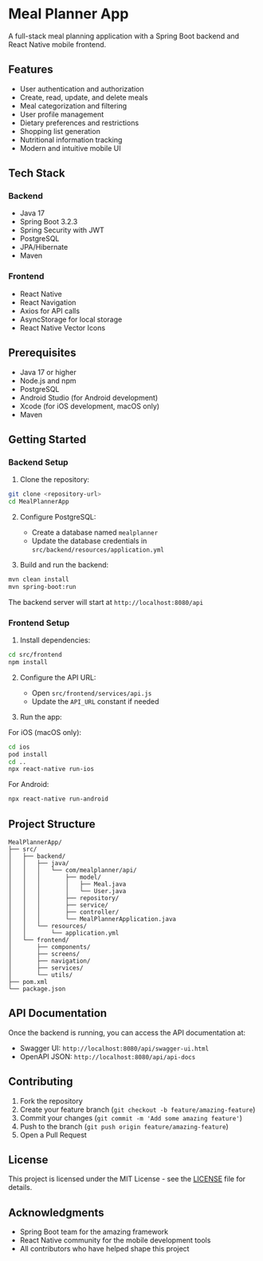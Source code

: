 # Meal Planner App

A full-stack meal planning application with a Spring Boot backend and React Native mobile frontend.

## Features

- User authentication and authorization
- Create, read, update, and delete meals
- Meal categorization and filtering
- User profile management
- Dietary preferences and restrictions
- Shopping list generation
- Nutritional information tracking
- Modern and intuitive mobile UI

## Tech Stack

### Backend
- Java 17
- Spring Boot 3.2.3
- Spring Security with JWT
- PostgreSQL
- JPA/Hibernate
- Maven

### Frontend
- React Native
- React Navigation
- Axios for API calls
- AsyncStorage for local storage
- React Native Vector Icons

## Prerequisites

- Java 17 or higher
- Node.js and npm
- PostgreSQL
- Android Studio (for Android development)
- Xcode (for iOS development, macOS only)
- Maven

## Getting Started

### Backend Setup

1. Clone the repository:
```bash
git clone <repository-url>
cd MealPlannerApp
```

2. Configure PostgreSQL:
   - Create a database named `mealplanner`
   - Update the database credentials in `src/backend/resources/application.yml`

3. Build and run the backend:
```bash
mvn clean install
mvn spring-boot:run
```

The backend server will start at `http://localhost:8080/api`

### Frontend Setup

1. Install dependencies:
```bash
cd src/frontend
npm install
```

2. Configure the API URL:
   - Open `src/frontend/services/api.js`
   - Update the `API_URL` constant if needed

3. Run the app:

For iOS (macOS only):
```bash
cd ios
pod install
cd ..
npx react-native run-ios
```

For Android:
```bash
npx react-native run-android
```

## Project Structure

```
MealPlannerApp/
├── src/
│   ├── backend/
│   │   ├── java/
│   │   │   └── com/mealplanner/api/
│   │   │       ├── model/
│   │   │       │   ├── Meal.java
│   │   │       │   └── User.java
│   │   │       ├── repository/
│   │   │       ├── service/
│   │   │       ├── controller/
│   │   │       └── MealPlannerApplication.java
│   │   └── resources/
│   │       └── application.yml
│   └── frontend/
│       ├── components/
│       ├── screens/
│       ├── navigation/
│       ├── services/
│       └── utils/
├── pom.xml
└── package.json
```

## API Documentation

Once the backend is running, you can access the API documentation at:
- Swagger UI: `http://localhost:8080/api/swagger-ui.html`
- OpenAPI JSON: `http://localhost:8080/api/api-docs`

## Contributing

1. Fork the repository
2. Create your feature branch (`git checkout -b feature/amazing-feature`)
3. Commit your changes (`git commit -m 'Add some amazing feature'`)
4. Push to the branch (`git push origin feature/amazing-feature`)
5. Open a Pull Request

## License

This project is licensed under the MIT License - see the [LICENSE](LICENSE) file for details.

## Acknowledgments

- Spring Boot team for the amazing framework
- React Native community for the mobile development tools
- All contributors who have helped shape this project


